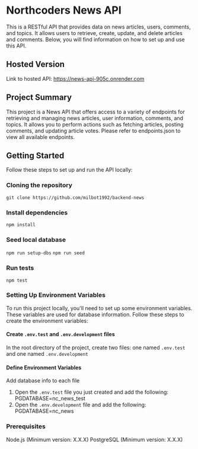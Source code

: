 # Northcoders News API

This is a RESTful API that provides data on news articles, users, comments, and topics. It allows users to retrieve, create, update, and delete articles and comments. Below, you will find information on how to set up and use this API.

## Hosted Version
Link to hosted API: https://news-api-905c.onrender.com

## Project Summary
This project is a News API that offers access to a variety of endpoints for retrieving and managing news articles, user information, comments, and topics. It allows you to perform actions such as fetching articles, posting comments, and updating article votes. Please refer to endpoints.json to view all available endpoints.

## Getting Started
Follow these steps to set up and run the API locally:

### Cloning the repository
```git clone https://github.com/milbot1992/backend-news```

### Install dependencies
```npm install```

### Seed local database
```npm run setup-dbs```
```npm run seed```

### Run tests
```npm test```

### Setting Up Environment Variables

To run this project locally, you'll need to set up some environment variables. These variables are used for database information. Follow these steps to create the environment variables:

#### Create `.env.test` and `.env.development` files

In the root directory of the project, create two files: one named `.env.test` and one named `.env.development`

#### Define Environment Variables

Add database info to each file
1. Open the `.env.test` file you just created and add the following: PGDATABASE=nc_news_test
2. Open the `.env.development` file and add the following: PGDATABASE=nc_news

### Prerequisites
Node.js (Minimum version: X.X.X)
PostgreSQL (Minimum version: X.X.X)



